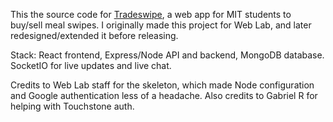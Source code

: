 This the source code for [Tradeswipe](https://tradeswipe-mit.com), a web app for MIT students to buy/sell meal swipes. I originally made this project for Web Lab, and later redesigned/extended it before releasing.

Stack: React frontend, Express/Node API and backend, MongoDB database. SocketIO for live updates and live chat.

Credits to Web Lab staff for the skeleton, which made Node configuration and Google authentication less of a headache. Also credits to Gabriel R for helping with Touchstone auth. 
